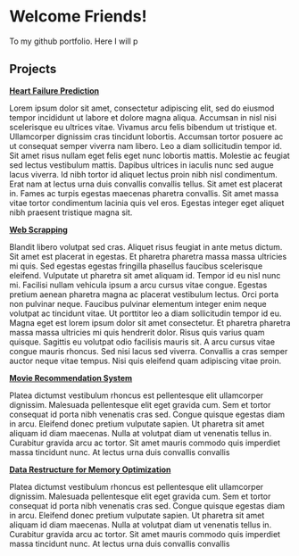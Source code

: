 # Welcome Friends!
To my github portfolio. Here I will p 

## Projects
<div>
  <a href='https://www.github.com/CharlesPizza/'><strong>Heart Failure Prediction</strong></a>
  <p>Lorem ipsum dolor sit amet, consectetur adipiscing elit, sed do eiusmod tempor incididunt ut labore et dolore magna aliqua. Accumsan in nisl nisi scelerisque eu ultrices vitae. Vivamus arcu felis bibendum ut tristique et. Ullamcorper dignissim cras tincidunt lobortis. Accumsan tortor posuere ac ut consequat semper viverra nam libero. Leo a diam sollicitudin tempor id. Sit amet risus nullam eget felis eget nunc lobortis mattis. Molestie ac feugiat sed lectus vestibulum mattis. Dapibus ultrices in iaculis nunc sed augue lacus viverra. Id nibh tortor id aliquet lectus proin nibh nisl condimentum. Erat nam at lectus urna duis convallis convallis tellus. Sit amet est placerat in. Fames ac turpis egestas maecenas pharetra convallis. Sit amet massa vitae tortor condimentum lacinia quis vel eros. Egestas integer eget aliquet nibh praesent tristique magna sit.</p>
</div>

<div>
  <a href='https://www.github.com/CharlesPizza/'><strong>Web Scrapping</strong></a>
  <p>Blandit libero volutpat sed cras. Aliquet risus feugiat in ante metus dictum. Sit amet est placerat in egestas. Et pharetra pharetra massa massa ultricies mi quis. Sed egestas egestas fringilla phasellus faucibus scelerisque eleifend. Vulputate ut pharetra sit amet aliquam id. Tempor id eu nisl nunc mi. Facilisi nullam vehicula ipsum a arcu cursus vitae congue. Egestas pretium aenean pharetra magna ac placerat vestibulum lectus. Orci porta non pulvinar neque. Faucibus pulvinar elementum integer enim neque volutpat ac tincidunt vitae. Ut porttitor leo a diam sollicitudin tempor id eu. Magna eget est lorem ipsum dolor sit amet consectetur. Et pharetra pharetra massa massa ultricies mi quis hendrerit dolor. Risus quis varius quam quisque. Sagittis eu volutpat odio facilisis mauris sit. A arcu cursus vitae congue mauris rhoncus. Sed nisi lacus sed viverra. Convallis a cras semper auctor neque vitae tempus. Nisi quis eleifend quam adipiscing vitae proin.</p>
</div>

<a href='https://www.github.com/CharlesPizza/'><strong>Movie Recommendation System</strong></a>
<p>Platea dictumst vestibulum rhoncus est pellentesque elit ullamcorper dignissim. Malesuada pellentesque elit eget gravida cum. Sem et tortor consequat id porta nibh venenatis cras sed. Congue quisque egestas diam in arcu. Eleifend donec pretium vulputate sapien. Ut pharetra sit amet aliquam id diam maecenas. Nulla at volutpat diam ut venenatis tellus in. Curabitur gravida arcu ac tortor. Sit amet mauris commodo quis imperdiet massa tincidunt nunc. At lectus urna duis convallis convallis</p>

<a href='https://www.github.com/CharlesPizza/'><strong>Data Restructure for Memory Optimization</strong></a>
<p>Platea dictumst vestibulum rhoncus est pellentesque elit ullamcorper dignissim. Malesuada pellentesque elit eget gravida cum. Sem et tortor consequat id porta nibh venenatis cras sed. Congue quisque egestas diam in arcu. Eleifend donec pretium vulputate sapien. Ut pharetra sit amet aliquam id diam maecenas. Nulla at volutpat diam ut venenatis tellus in. Curabitur gravida arcu ac tortor. Sit amet mauris commodo quis imperdiet massa tincidunt nunc. At lectus urna duis convallis convallis</p>
<!--
**CharlesPizza/CharlesPizza** is a ✨ _special_ ✨ repository because its `README.md` (this file) appears on your GitHub profile.

Here are some ideas to get you started:

- 🔭 I’m currently working on ...
- 👯 I’m looking to collaborate on ...
- 💬 Ask me about ...
- 📫 How to reach me: ...
- ⚡ Fun fact: ...
-->
